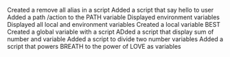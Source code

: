 Created a remove all alias in a script
Added a script that say hello to user
Added a path /action to the PATH variable
Displayed environment variables
Displayed all local and environment variables 
Created a local variable BEST 
Created a global variable with a script
ADded a script that display sum of number and variable
Added a script to divide two number variables
Added a script that powers BREATH to the power of LOVE as variables
